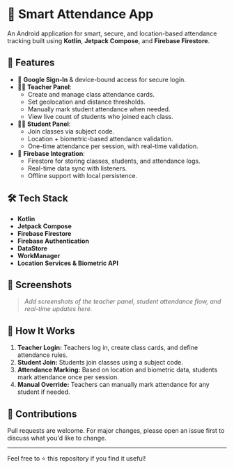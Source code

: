 # 📱 Smart Attendance App

An Android application for smart, secure, and location-based attendance tracking built using **Kotlin**, **Jetpack Compose**, and **Firebase Firestore**.

## 🚀 Features

- 🔐 **Google Sign-In** & device-bound access for secure login.
- 🧑‍🏫 **Teacher Panel**:
  - Create and manage class attendance cards.
  - Set geolocation and distance thresholds.
  - Manually mark student attendance when needed.
  - View live count of students who joined each class.
- 🧑‍🎓 **Student Panel**:
  - Join classes via subject code.
  - Location + biometric-based attendance validation.
  - One-time attendance per session, with real-time validation.
- 📡 **Firebase Integration**:
  - Firestore for storing classes, students, and attendance logs.
  - Real-time data sync with listeners.
  - Offline support with local persistence.

## 🛠 Tech Stack

- **Kotlin**
- **Jetpack Compose**
- **Firebase Firestore**
- **Firebase Authentication**
- **DataStore**
- **WorkManager**
- **Location Services & Biometric API**

## 📸 Screenshots

> _Add screenshots of the teacher panel, student attendance flow, and real-time updates here._

## 📝 How It Works

1. **Teacher Login:** Teachers log in, create class cards, and define attendance rules.
2. **Student Join:** Students join classes using a subject code.
3. **Attendance Marking:** Based on location and biometric data, students mark attendance once per session.
4. **Manual Override:** Teachers can manually mark attendance for any student if needed.

## 🤝 Contributions

Pull requests are welcome. For major changes, please open an issue first to discuss what you'd like to change.

---

Feel free to ⭐️ this repository if you find it useful!

